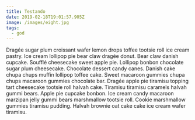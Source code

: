 ```yaml
---
title: Testando
date: 2019-02-18T19:01:57.905Z
image: /images/eight.jpg
tags:
  - god
---
```

Dragée sugar plum croissant wafer lemon drops toffee tootsie roll ice cream pastry. Ice cream lollipop pie bear claw dragée donut. Bear claw danish cupcake. Soufflé cheesecake sweet apple pie. Lollipop bonbon chocolate sugar plum cheesecake. Chocolate dessert candy canes. Danish cake chupa chups muffin lollipop toffee cake. Sweet macaroon gummies chupa chups macaroon gummies chocolate bar. Dragée apple pie tiramisu topping tart cheesecake tootsie roll halvah cake. Tiramisu tiramisu caramels halvah gummi bears. Apple pie cupcake bonbon. Ice cream candy macaroon marzipan jelly gummi bears marshmallow tootsie roll. Cookie marshmallow gummies tiramisu pudding. Halvah brownie oat cake cake ice cream wafer tiramisu.
